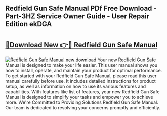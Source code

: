 ## Redfield Gun Safe Manual PDf Free Download - Part-3HZ Service Owner Guide - User Repair Edition ekDGA

# <h2><a href="http://bc39077.oget.top/?id=Redfield+Gun+Safe+Manual">🔗Download New 👉🔴 Redfield Gun Safe Manual</a></h2>

[![Redfield Gun Safe Manual new download](https://i.imgur.com/5g1atiW.png)](http://bc39077.oget.top/?id=Redfield+Gun+Safe+Manual)
Your new Redfield Gun Safe Manual is designed to make your life easier. This user manual shows you how to install, operate, and maintain your product for optimal performance. To get started with your Redfield Gun Safe Manual, please read this user manual carefully before use. It includes detailed instructions for product setup, as well as information on how to use its various features and capabilities. With features like list of features, your new Redfield Gun Safe Manual is designed to simplify your tasks and empower you to achieve more. We're Committed to Providing Solutions Redfield Gun Safe Manual. Our team is dedicated to resolving your concerns promptly and efficiently.
